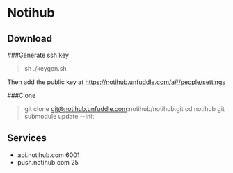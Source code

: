 Notihub
===========================

Download
---------------------------

###Generate ssh key

>	sh ./keygen.sh

Then add the public key at https://notihub.unfuddle.com/a#/people/settings

###Clone 
>	git clone git@notihub.unfuddle.com:notihub/notihub.git
>	cd notihub
>	git submodule update --init


Services
---------------------------

*	api.notihub.com 6001
*	push.notihub.com 25
